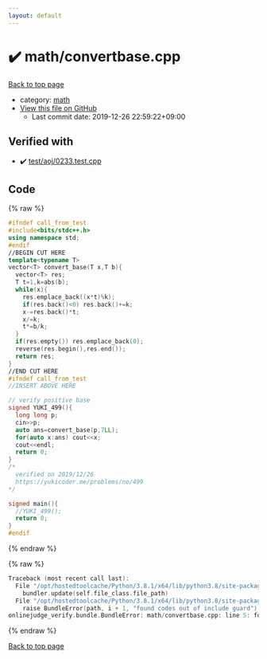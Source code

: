 ```yaml
---
layout: default
---
```


<!-- mathjax config similar to math.stackexchange -->
<script type="text/javascript" async
  src="https://cdnjs.cloudflare.com/ajax/libs/mathjax/2.7.5/MathJax.js?config=TeX-MML-AM_CHTML">
</script>
<script type="text/x-mathjax-config">
  MathJax.Hub.Config({
    TeX: { equationNumbers: { autoNumber: "AMS" }},
    tex2jax: {
      inlineMath: [ ['$','$'] ],
      processEscapes: true
    },
    "HTML-CSS": { matchFontHeight: false },
    displayAlign: "left",
    displayIndent: "2em"
  });
</script>

<script type="text/javascript" src="https://cdnjs.cloudflare.com/ajax/libs/jquery/3.4.1/jquery.min.js"></script>
<script src="https://cdn.jsdelivr.net/npm/jquery-balloon-js@1.1.2/jquery.balloon.min.js" integrity="sha256-ZEYs9VrgAeNuPvs15E39OsyOJaIkXEEt10fzxJ20+2I=" crossorigin="anonymous"></script>
<script type="text/javascript" src="../../assets/js/copy-button.js"></script>
<link rel="stylesheet" href="../../assets/css/copy-button.css" />


# :heavy_check_mark: math/convertbase.cpp

<a href="../../index.html">Back to top page</a>

* category: <a href="../../index.html#7e676e9e663beb40fd133f5ee24487c2">math</a>
* <a href="{{ site.github.repository_url }}/blob/master/math/convertbase.cpp">View this file on GitHub</a>
    - Last commit date: 2019-12-26 22:59:22+09:00




## Verified with

* :heavy_check_mark: <a href="../../verify/test/aoj/0233.test.cpp.html">test/aoj/0233.test.cpp</a>


## Code

<a id="unbundled"></a>
{% raw %}
```cpp
#ifndef call_from_test
#include<bits/stdc++.h>
using namespace std;
#endif
//BEGIN CUT HERE
template<typename T>
vector<T> convert_base(T x,T b){
  vector<T> res;
  T t=1,k=abs(b);
  while(x){
    res.emplace_back((x*t)%k);
    if(res.back()<0) res.back()+=k;
    x-=res.back()*t;
    x/=k;
    t*=b/k;
  }
  if(res.empty()) res.emplace_back(0);
  reverse(res.begin(),res.end());
  return res;
}
//END CUT HERE
#ifndef call_from_test
//INSERT ABOVE HERE

// verify positive base
signed YUKI_499(){
  long long p;
  cin>>p;
  auto ans=convert_base(p,7LL);
  for(auto x:ans) cout<<x;
  cout<<endl;
  return 0;
}
/*
  verified on 2019/12/26
  https://yukicoder.me/problems/no/499
*/

signed main(){
  //YUKI_499();
  return 0;
}
#endif

```
{% endraw %}

<a id="bundled"></a>
{% raw %}
```cpp
Traceback (most recent call last):
  File "/opt/hostedtoolcache/Python/3.8.1/x64/lib/python3.8/site-packages/onlinejudge_verify/docs.py", line 342, in write_contents
    bundler.update(self.file_class.file_path)
  File "/opt/hostedtoolcache/Python/3.8.1/x64/lib/python3.8/site-packages/onlinejudge_verify/bundle.py", line 148, in update
    raise BundleError(path, i + 1, "found codes out of include guard")
onlinejudge_verify.bundle.BundleError: math/convertbase.cpp: line 5: found codes out of include guard

```
{% endraw %}

<a href="../../index.html">Back to top page</a>

